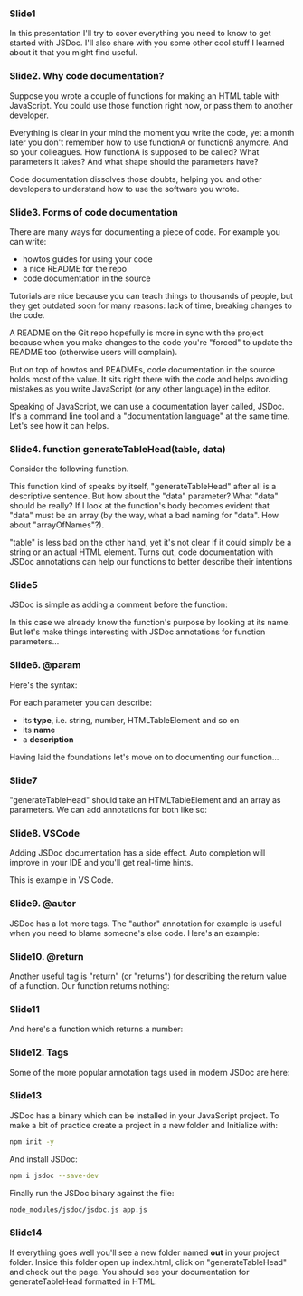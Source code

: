 ### Slide1
In this presentation I'll try to cover everything you need to know to get started with JSDoc. I'll also share with you some other cool stuff I learned about it that you might find useful.
### Slide2. Why code documentation?
Suppose you wrote a couple of functions for making an HTML table with JavaScript. You could use those function right now, or pass them to another developer.

Everything is clear in your mind the moment you write the code, yet a month later you don't remember how to use functionA or functionB anymore. And so your colleagues. How functionA is supposed to be called? What parameters it takes? And what shape should the parameters have?

Code documentation dissolves those doubts, helping you and other developers to understand how to use the software you wrote.
### Slide3. Forms of code documentation
There are many ways for documenting a piece of code. For example you can write:

-   howtos guides for using your code
-   a nice README for the repo
-   code documentation in the source

Tutorials are nice because you can teach things to thousands of people, but they get outdated soon for many reasons: lack of time, breaking changes to the code.

A README on the Git repo hopefully is more in sync with the project because when you make changes to the code you're "forced" to update the README too (otherwise users will complain).

But on top of howtos and READMEs, code documentation in the source holds most of the value. It sits right there with the code and helps avoiding mistakes as you write JavaScript (or any other language) in the editor.

Speaking of JavaScript, we can use a documentation layer called, JSDoc. It's a command line tool and a "documentation language" at the same time. Let's see how it can helps.
### Slide4. function generateTableHead(table, data)
Consider the following function.

This function kind of speaks by itself, "generateTableHead" after all is a descriptive sentence. But how about the "data" parameter? What "data" should be really? If I look at the function's body becomes evident that "data" must be an array (by the way, what a bad naming for "data". How about "arrayOfNames"?).

"table" is less bad on the other hand, yet it's not clear if it could simply be a string or an actual HTML element.
Turns out, code documentation with JSDoc annotations can help our functions to better describe their intentions

### Slide5
JSDoc is simple as adding a comment before the function:

In this case we already know the function's purpose by looking at its name. But let's make things interesting with JSDoc annotations for function parameters...

### Slide6. @param

Here's the syntax:

For each parameter you can describe:
-   its  **type**, i.e. string, number, HTMLTableElement and so on
-   its  **name**
-   a  **description**

Having laid the foundations let's move on to documenting our function...

### Slide7

"generateTableHead" should take an HTMLTableElement and an array as parameters. We can add annotations for both like so:

### Slide8. VSCode

Adding JSDoc documentation has a side effect. Auto completion will improve in your IDE and you'll get real-time hints.

This is example in VS Code.

### Slide9. @autor

JSDoc has a lot more tags. The "author" annotation for example is useful when you need to blame someone's else code. Here's an example:

### Slide10. @return

Another useful tag is "return" (or "returns") for describing the return value of a function. Our function returns nothing:

### Slide11

And here's a function which returns a number:

### Slide12. Tags

Some of the more popular annotation tags used in modern JSDoc are here:

### Slide13

JSDoc has a binary which can be installed in your JavaScript project. To make a bit of practice create a project in a new folder and Initialize with:
```bash
npm init -y
```
And install JSDoc:

```bash
npm i jsdoc --save-dev
```
Finally run the JSDoc binary against the file:

```bash
node_modules/jsdoc/jsdoc.js app.js
```

### Slide14

If everything goes well you'll see a new folder named  **out**  in your project folder. Inside this folder open up index.html, click on "generateTableHead" and check out the page. You should see your documentation for generateTableHead formatted in HTML.

